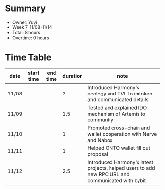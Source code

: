 # Summary
* Owner: Yuyi
* Week 7: 11/08-11/14
* Total: 8 hours
* Overtime: 0 hours

# Time Table
| date  | start time  | end time | duration  |  note |
|---|---|---|---|---|
| 11/08 |   |   | 2 | Introduced Harmony's ecology and TVL to imtoken and communicated details  |
| 11/09 |   |   | 1.5 | Tested and explained IDO mechanism of Artemis to community |
| 11/10 |   |   | 1 | Promoted cross-chain and wallet cooperation with Nerve and Nabox  |
| 11/11 |   |   | 1 | Helped ONTO wallet fill out proposal |
| 11/12 |   |   | 2.5 | Introduced Harmony's latest projects, helped users to add new RPC URL and communicated with bybit|
